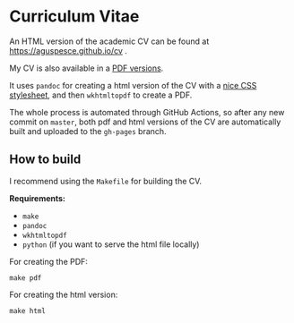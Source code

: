 # Curriculum Vitae

An HTML version of the academic CV can be found at
https://aguspesce.github.io/cv .

My CV is also available in a
[PDF versions](https://raw.githubusercontent.com/aguspesce/cv/gh-pages/cv_en.pdf).

It uses `pandoc` for creating a html version of the CV with a
[nice CSS stylesheet](https://blog.chmd.fr/editing-a-cv-in-markdown-with-pandoc.html),
and then `wkhtmltopdf` to create a PDF.

The whole process is automated through GitHub Actions, so after any new commit
on `master`, both pdf and html versions of the CV are automatically built and
uploaded to the `gh-pages` branch.

## How to build

I recommend using the `Makefile` for building the CV.

**Requirements:**

- `make`
- `pandoc`
- `wkhtmltopdf`
- `python` (if you want to serve the html file locally)

For creating the PDF:

```
make pdf
```

For creating the html version:

```
make html
```
